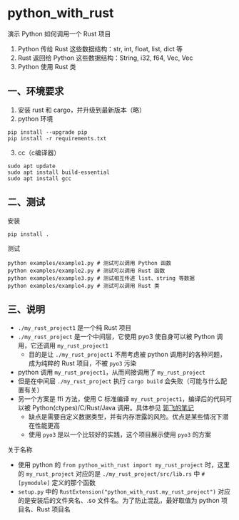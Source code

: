 
# python_with_rust

演示 Python 如何调用一个 Rust 项目
1. Python 传给 Rust 这些数据结构：str, int, float, list, dict 等
2. Rust 返回给 Python 这些数据结构：String, i32, f64, Vec<i32>, Vec<String>
3. Python 使用 Rust 类

## 一、环境要求

1. 安装 rust 和 cargo，并升级到最新版本（略）
2. python 环境
```
pip install --upgrade pip
pip install -r requirements.txt 
```
3. cc（c编译器）
```
sudo apt update
sudo apt install build-essential
sudo apt install gcc
```

## 二、测试

安装
```shell
pip install .
```

测试
```shell
python examples/example1.py # 测试可以调用 Python 函数
python examples/example2.py # 测试可以调用 Rust 函数
python examples/example3.py # 测试相互传递 list、string 等数据
python examples/example4.py # 测试可以调用 Rust 类
```

## 三、说明

- `./my_rust_project1` 是一个纯 Rust 项目
- `./my_rust_project` 是一个中间层，它使用 pyo3 使自身可以被 Python 调用，它还调用 `my_rust_project1`
    - 目的是让 `./my_rust_project1` 不用考虑被 python 调用时的各种问题，成为纯粹的 Rust 项目，不被 `pyo3` 污染
- python 调用 `my_rust_project1`，从而间接调用了 `my_rust_project`
- 但是在中间层 `./my_rust_project` 执行 `cargo build` 会失败（可能与什么配置有关）
- 另一个方案是 ffi 方法，使用 C 标准编译 `my_rust_project1`，编译后的代码可以被 Python(ctypes)/C/Rust/Java 调用。具体参见 [郭飞的笔记](https://www.guofei.site/2022/08/28/rust2.html#Python%20%E8%B0%83%E7%94%A8%20Rust%20%E7%BC%96%E8%AF%91%E5%90%8E)
    - 缺点是需要自定义数据类型，并有内存泄露的风险。优点是某些情况下潜在性能更高
    - 使用 `pyo3` 是以一个比较好的实践，这个项目展示使用 `pyo3` 的方案


关于名称
- 使用 python 的 `from python_with_rust import my_rust_project` 时，这里的 `my_rust_project` 对应的是 `./my_rust_project/src/lib.rs` 中 `#[pymodule]` 定义的那个函数
- `setup.py` 中的 `RustExtension("python_with_rust.my_rust_project")` 对应的是安装后的文件夹名、.so 文件名。为了防止混乱，最好取值为 python 项目名、Rust 项目名